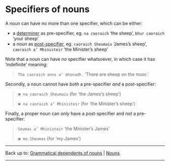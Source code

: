 # Specifiers of nouns

A noun can have no more than one specifier, which can be either:

- a [determiner](determiners.md) as pre-specifier, eg. `na caoraich` ‘the sheep’, `bhur caoraich` ‘your sheep’
- a noun as [post-specifier](post-specifiers.md), eg. `caoraich Sheumais` ‘James’s sheep’, `caoraich a’ Mhinisteir` ‘the Minister’s sheep’

Note that a noun can have *no* specifier whatsoever, in which case it has ‘indefinite’ meaning:

> `Tha caoraich anns a’ mhonadh.` ‘There are sheep on the moor.’

Secondly, a noun cannot have *both* a pre-specifier *and* a post-specifier:

> `❌ na caoraich Sheumais` (for ‘the James’s sheep’)
>
>`❌ na caoraich a’ Mhinisteir` (for ‘the Minister’s sheep’)

Finally, a proper noun can *only* have a post-specifier and *not* a pre-specifier:

> `Seumas a’ Mhinisteir` ‘the Minister’s James’
>
>`❌ mo Sheumas` (for ‘my James’)

----

Back up to: [Grammatical dependents of nouns](../index.md) \| [Nouns](../../index.md)

----
